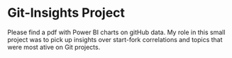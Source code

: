 # Git-Insights Project
Please find a pdf with Power BI charts on gitHub data. 
My role in this small project was to pick up insights over start-fork correlations and topics that were most ative on Git projects. 
